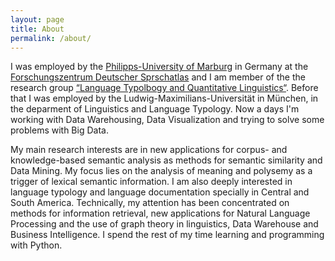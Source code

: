 ```yaml
---
layout: page
title: About
permalink: /about/
---
```


I was employed by the [Philipps-University of Marburg](http://www.uni-marburg.de/) in Germany at the [Forschungszentrum Deutscher Sprschatlas](http://www.uni-marburg.de/fb09/dsa) and I am  member of the the research group [“Language Typolbogy and Quantitative Linguistics“](https://www.uni-marburg.de/fb09/igs/arbeitsgruppen/typology?set_language=en). Before that I was employed by the Ludwig-Maximilians-Universität in München, in the deparment of Linguistics and Language Typology. Now a days I'm working with Data Warehousing, Data Visualization and trying to solve some problems with Big Data. 

My main research interests are in new applications for corpus- and knowledge-based semantic analysis as methods for semantic similarity and Data Mining. My focus lies on the analysis of meaning and polysemy as a trigger of lexical semantic information. I am also deeply interested in language typology and language documentation specially in Central and South America. Technically, my attention has been concentrated on methods for information retrieval, new applications for Natural Language Processing and the use of graph theory in linguistics, Data Warehouse and Business Intelligence. I spend the rest of my time learning and programming with Python.


